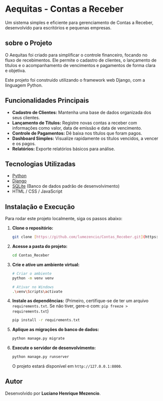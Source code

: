 # Aequitas - Contas a Receber

Um sistema simples e eficiente para gerenciamento de Contas a Receber, desenvolvido para escritórios e pequenas empresas.

##  sobre o Projeto

O Aequitas foi criado para simplificar o controle financeiro, focando no fluxo de recebimentos. Ele permite o cadastro de clientes, o lançamento de títulos e o acompanhamento de vencimentos e pagamentos de forma clara e objetiva.

Este projeto foi construído utilizando o framework web Django, com a linguagem Python.

## Funcionalidades Principais

* **Cadastro de Clientes:** Mantenha uma base de dados organizada dos seus clientes.
* **Lançamento de Títulos:** Registre novas contas a receber com informações como valor, data de emissão e data de vencimento.
* **Controle de Pagamentos:** Dê baixa nos títulos que foram pagos.
* **Dashboard Simples:** Visualize rapidamente os títulos vencidos, a vencer e os pagos.
* **Relatórios:** Exporte relatórios básicos para análise.

## Tecnologias Utilizadas

* [Python](https://www.python.org/)
* [Django](https://www.djangoproject.com/)
* [SQLite](https://www.sqlite.org/index.html) (Banco de dados padrão de desenvolvimento)
* HTML / CSS / JavaScript

## Instalação e Execução

Para rodar este projeto localmente, siga os passos abaixo:

1.  **Clone o repositório:**
    ```bash
    git clone [https://github.com/lumezencio/Contas_Receber.git](https://github.com/lumezencio/Contas_Receber.git)
    ```

2.  **Acesse a pasta do projeto:**
    ```bash
    cd Contas_Receber
    ```

3.  **Crie e ative um ambiente virtual:**
    ```bash
    # Criar o ambiente
    python -m venv venv

    # Ativar no Windows
    .\venv\Scripts\activate
    ```

4.  **Instale as dependências:**
    (Primeiro, certifique-se de ter um arquivo `requirements.txt`. Se não tiver, gere-o com: `pip freeze > requirements.txt`)
    ```bash
    pip install -r requirements.txt
    ```

5.  **Aplique as migrações do banco de dados:**
    ```bash
    python manage.py migrate
    ```

6.  **Execute o servidor de desenvolvimento:**
    ```bash
    python manage.py runserver
    ```
    O projeto estará disponível em `http://127.0.0.1:8000`.

## Autor

Desenvolvido por **Luciano Henrique Mezencio**.
